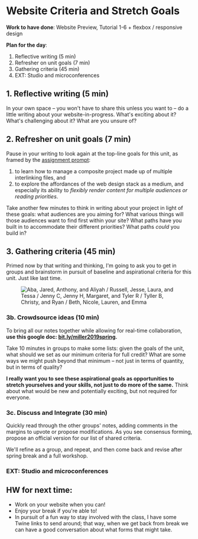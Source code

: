 # Website Criteria and Stretch Goals

**Work to have done**: Website Preview, Tutorial 1-6 + flexbox / responsive design

**Plan for the day**:

1. Reflective writing (5 min)
2. Refresher on unit goals (7 min)
3. Gathering criteria (45 min)
4. EXT: Studio and microconferences

## 1. Reflective writing (5 min) <!-- writing starts 9:34 -->
<div class="alert alert-success">
In your own space – you won't have to share this unless you want to – do a little writing about your website-in-progress. What's exciting about it? What's challenging about it? What are you unsure of?
</div>

## 2. Refresher on unit goals (7 min) <!-- talk starts 9:39; writing starts 9:42 -->
Pause in your writing to look again at the top-line goals for this unit, as framed by the [assignment prompt](https://github.com/pitt-cdm/website-prompt#project-3-website-portfolio):

<div class="alert alert-white">
<ol class="spaced">
<li>to learn how to manage a composite project made up of multiple interlinking files, and</li>
<li>to explore the affordances of the web design stack as a medium, and especially its ability to <em>flexibly render content for multiple audiences or reading priorities</em>.</li></ol>
</div>

Take another few minutes to think in writing about your project in light of these goals: what audiences are you aiming for? What various things will those audiences want to find first within your site? What paths have you built in to accommodate their different priorities? What paths *could* you build in?

## 3. Gathering criteria (45 min)
Primed now by that writing and thinking, I'm going to ask you to get in groups and brainstorm in pursuit of baseline and aspirational criteria for this unit. Just like last time.

<figure>
<img src="{{site.github_url}}/assets/img/2019-seating-groups.png" alt="Aba, Jared, Anthony, and Aliyah / Russell, Jesse, Laura, and Tessa / Jenny C, Jenny H, Margaret, and Tyler R / Tyller B, Christy, and Ryan / Beth, Nicole, Lauren, and Emma">
</figure>

### 3b. Crowdsource ideas (10 min) <!-- starts 9:48 -->
To bring all our notes together while allowing for real-time collaboration, **use this google doc: [bit.ly/miller2019spring](http://bit.ly/miller2019spring#heading=h.5phhnhe6mju7).**

<div class="alert alert-success">
Take 10 minutes in groups to make some lists: given the goals of the unit, what should we set as our minimum criteria for full credit? What are some ways we might push beyond that minimum – not just in terms of quantity, but in terms of quality?

<strong>I really want you to see these aspirational goals as opportunities to stretch yourselves and your skills, not just to do more of the same.</strong> Think about what would be new and potentially exciting, but not required for everyone.
</div>


### 3c. Discuss and Integrate (30 min)
Quickly read through the other groups' notes, adding comments in the margins to upvote or propose modifications. As you see consensus forming, propose an official version for our list of shared criteria.

We'll refine as a group, and repeat, and then come back and revise after spring break and a full workshop.

### EXT: Studio and microconferences

## HW for next time:

* Work on your website when you can!
* Enjoy your break if you're able to!
* In pursuit of a fun way to stay involved with the class, I have some Twine links to send around; that way, when we get back from break we can have a good conversation about what forms that might take.
